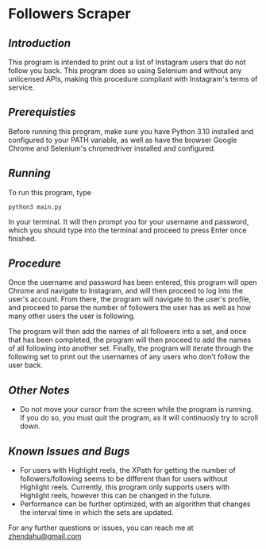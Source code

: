 # Followers Scraper

## _**Introduction**_

This program is intended to print out a list of Instagram users that do not follow you back. This program does so using Selenium and without any unlicensed APIs, making this procedure compliant with Instagram's terms of service.

## _**Prerequisties**_

Before running this program, make sure you have Python 3.10 installed and configured to your PATH variable, as well as have the browser Google Chrome and Selenium's chromedriver installed and configured. 

## _**Running**_

To run this program, type

``` 
python3 main.py
```

In your terminal. It will then prompt you for your username and password, which you should type into the terminal and proceed to press Enter once finished.

## _**Procedure**_

Once the username and password has been entered, this program will open Chrome and navigate to Instagram, and will then proceed to log into the user's account. From there, the program will navigate to the user's profile, and proceed to parse the number of followers the user has as well as how many other users the user is following. 

The program will then add the names of all followers into a set, and once that has been completed, the program will then proceed to add the names of all following into another set. Finally, the program will iterate through the following set to print out the usernames of any users who don't follow the user back. 

## _**Other Notes**_
- Do not move your cursor from the screen while the program is running. If you do so, you must quit the program, as it will continuosly try to scroll down. 

## _**Known Issues and Bugs**_

- For users with Highlight reels, the XPath for getting the number of followers/following seems to be different than for users without Highlight reels. Currently, this program only supports users with Highlight reels, however this can be changed in the future.
- Performance can be further optimized, with an algorithm that changes the interval time in which the sets are updated.

For any further questions or issues, you can reach me at zhendahu@gmail.com 